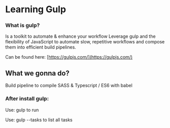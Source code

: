 # Learning Gulp

### What is gulp?
Is a toolkit to automate & enhance your workflow
Leverage gulp and the flexibility of JavaScript to automate slow, repetitive workflows and compose them into efficient build pipelines.

Can be found here: [https://gulpjs.com/](https://gulpjs.com/)

## What we gonna do?

Build pipeline to compile SASS & Typescript / ES6 with babel

### After install gulp:
Use: gulp to run

Use: gulp --tasks to list all tasks